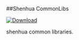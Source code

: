 ##Shenhua CommonLibs

[ ![Download](https://api.bintray.com/packages/shenhuanetos/maven/commonlibs/images/download.svg?version=1.0.0) ](https://bintray.com/shenhuanetos/maven/commonlibs/1.0.0/link)

shenhua common libraries.